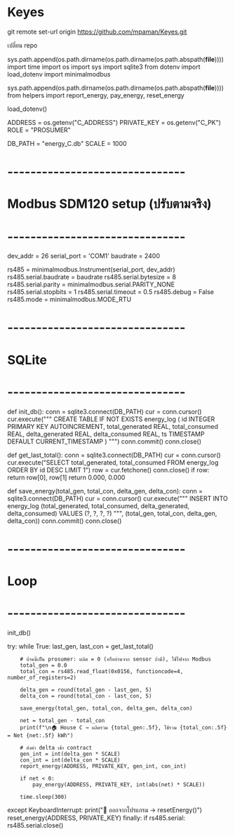# Keyes

git remote set-url origin https://github.com/mpaman/Keyes.git

เปลี่ยน repo

sys.path.append(os.path.dirname(os.path.dirname(os.path.abspath(__file__))))
import time
import os
import sys
import sqlite3
from dotenv import load_dotenv
import minimalmodbus

sys.path.append(os.path.dirname(os.path.dirname(os.path.abspath(__file__))))
from helpers import report_energy, pay_energy, reset_energy

load_dotenv()

ADDRESS = os.getenv("C_ADDRESS")
PRIVATE_KEY = os.getenv("C_PK")
ROLE = "PROSUMER"

DB_PATH = "energy_C.db"
SCALE = 1000

# -------------------------------
# Modbus SDM120 setup (ปรับตามจริง)
# -------------------------------
dev_addr = 26
serial_port = 'COM1'
baudrate = 2400

rs485 = minimalmodbus.Instrument(serial_port, dev_addr)
rs485.serial.baudrate = baudrate
rs485.serial.bytesize = 8
rs485.serial.parity   = minimalmodbus.serial.PARITY_NONE
rs485.serial.stopbits = 1
rs485.serial.timeout  = 0.5
rs485.debug = False
rs485.mode = minimalmodbus.MODE_RTU

# -------------------------------
# SQLite
# -------------------------------
def init_db():
    conn = sqlite3.connect(DB_PATH)
    cur = conn.cursor()
    cur.execute("""
        CREATE TABLE IF NOT EXISTS energy_log (
            id INTEGER PRIMARY KEY AUTOINCREMENT,
            total_generated REAL,
            total_consumed REAL,
            delta_generated REAL,
            delta_consumed REAL,
            ts TIMESTAMP DEFAULT CURRENT_TIMESTAMP
        )
    """)
    conn.commit()
    conn.close()

def get_last_total():
    conn = sqlite3.connect(DB_PATH)
    cur = conn.cursor()
    cur.execute("SELECT total_generated, total_consumed FROM energy_log ORDER BY id DESC LIMIT 1")
    row = cur.fetchone()
    conn.close()
    if row:
        return row[0], row[1]
    return 0.000, 0.000

def save_energy(total_gen, total_con, delta_gen, delta_con):
    conn = sqlite3.connect(DB_PATH)
    cur = conn.cursor()
    cur.execute("""
        INSERT INTO energy_log (total_generated, total_consumed, delta_generated, delta_consumed)
        VALUES (?, ?, ?, ?)
    """, (total_gen, total_con, delta_gen, delta_con))
    conn.commit()
    conn.close()

# -------------------------------
# Loop
# -------------------------------
init_db()

try:
    while True:
        last_gen, last_con = get_last_total()

        # บ้านนี้เป็น prosumer: ผลิต = 0 (หรืออ่านจาก sensor ถ้ามี), ใช้ไฟจาก Modbus
        total_gen = 0.0
        total_con = rs485.read_float(0x0156, functioncode=4, number_of_registers=2)

        delta_gen = round(total_gen - last_gen, 5)
        delta_con = round(total_con - last_con, 5)

        save_energy(total_gen, total_con, delta_gen, delta_con)

        net = total_gen - total_con
        print(f"\n🏠 House C → ผลิตรวม {total_gen:.5f}, ใช้รวม {total_con:.5f} = Net {net:.5f} kWh")

        # ส่งค่า delta เข้า contract
        gen_int = int(delta_gen * SCALE)
        con_int = int(delta_con * SCALE)
        report_energy(ADDRESS, PRIVATE_KEY, gen_int, con_int)

        if net < 0:
            pay_energy(ADDRESS, PRIVATE_KEY, int(abs(net) * SCALE))

        time.sleep(300)

except KeyboardInterrupt:
    print("🚪 ออกจากโปรแกรม → resetEnergy()")
    reset_energy(ADDRESS, PRIVATE_KEY)
finally:
    if rs485.serial:
        rs485.serial.close()

